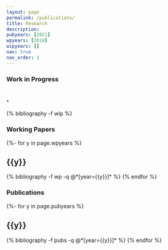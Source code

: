 ```yaml
---
layout: page
permalink: /publications/
title: Research
description: 
pubyears: [2021]
wpyears: [2019]
wipyears: []
nav: true
nav_order: 1
---
```

<!-- _pages/publications.md -->
<div class="publications">

<h3  class="wips">Work in Progress</h3>

  <h2 class="year"> . </h2>

  {% bibliography -f wip %}


<h3  class="wps">Working Papers</h3>

{%- for y in page.wpyears %}
  <h2 class="year">{{y}}</h2>
  {% bibliography -f wp -q @*[year={{y}}]* %}
{% endfor %}

<h3  class="pubs">Publications</h3>

{%- for y in page.pubyears %}
  <h2 class="year">{{y}}</h2>
   <!-- "papers" is .bib file-->
  {% bibliography -f pubs -q @*[year={{y}}]* %}
{% endfor %}


</div>

